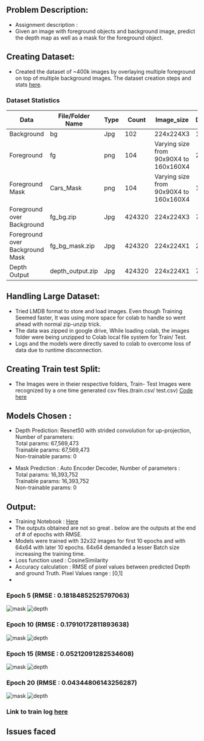 ## Problem Description:
-  Assignment description :
  -  Given an image with foreground objects and background image, predict the depth map as well as a mask for the foreground object. 

## Creating Dataset:
-  Created the dataset of ~400k images by overlaying multiple foreground on top of multiple background images. The dataset creation steps and stats [here](https://github.com/bikash-bhoi/eva4/tree/master/Session15).

### Dataset Statistics

| Data | File/Folder Name | Type |Count | Image_size | Datafolder_size | Mean | std |
|---|---|---|---|---|---|---|---|
| Background | bg | Jpg | 102 | 224x224X3 | 1.02 MB |  |   |
| Foreground | fg | png | 104 | Varying size from 90x90X4 to 160x160X4 | 2.25 MB |  |   |
| Foreground Mask | Cars_Mask | png | 104 | Varying size from 90x90X4 to 160x160X4 | 102 KB |  |   |
| Foreground over Background | fg_bg.zip | Jpg | 424320 | 224x224X3 | 7 GB | [0.3931, 0.3785, 0.3606] | [0.1965, 0.1813, 0.1779] |
| Foreground over Background Mask | fg_bg_mask.zip | Jpg | 424320 | 224x224X1 | 2 GB | [0.1630] | [0.3598] |
| Depth Output | depth_output.zip | Jpg | 424320 | 224x224X1 | 764 MB | [0.0878] | [0.0157] |

## Handling Large Dataset:
- Tried LMDB format to store and load images. Even though Training Seemed faster, It was using more space for colab to handle so went ahead with normal zip-unzip trick. 
- The data was zipped in google drive, While loading colab, the images folder were being unzipped to Colab local file system for Train/ Test.
- Logs and the models were directly saved to colab to overcome loss of data due to runtime disconnection.

## Creating Train test Split:

- The Images were in theier respective folders, Train- Test Images were recognized by a one time generated csv files.(train.csv/ test.csv) [Code here](https://github.com/bikash-bhoi/eva4/blob/master/Session15_Final/EVA4_Session15_Train_test_split.ipynb)

## Models Chosen :
- Depth Prediction: Resnet50 with strided convolution for up-projection, Number of parameters: 
<br>Total params: 67,569,473
<br>Trainable params: 67,569,473
<br>Non-trainable params: 0

- Mask Prediction : Auto Encoder Decoder, Number of parameters : 
<br>Total params: 16,393,752
<br>Trainable params: 16,393,752
<br>Non-trainable params: 0

## Output:
- Training Notebook : [Here](https://github.com/bikash-bhoi/eva4/blob/master/Session15_Final/EVA4_Session15_2.ipynb)
- The outputs obtained are not so great . below are the outputs at the end of # of epochs with RMSE.
- Models were trained with 32x32 images for first 10 epochs and with 64x64 with later 10 epochs. 64x64 demanded a lesser Batch size increasing the training time.
- Loss function used : CosineSimilarity
- Accuracy calculation : RMSE of pixel values between predicted Depth and ground Truth. Pixel Values range : [0,1]
- 

### Epoch 5 (RMSE : 0.18184852525797063)
![mask](https://github.com/bikash-bhoi/eva4/blob/master/Session15_Final/output_images/mask_0_4.jpg) ![depth](https://github.com/bikash-bhoi/eva4/blob/master/Session15_Final/output_images/depth_0_4.jpg)
### Epoch 10 (RMSE : 0.17910172811893638)
![mask](https://github.com/bikash-bhoi/eva4/blob/master/Session15_Final/output_images/mask_5_9.jpg) ![depth](https://github.com/bikash-bhoi/eva4/blob/master/Session15_Final/output_images/depth_5_9.jpg)
### Epoch 15 (RMSE : 0.05212091282534608)
![mask](https://github.com/bikash-bhoi/eva4/blob/master/Session15_Final/output_images/mask_10_14.jpg) ![depth](https://github.com/bikash-bhoi/eva4/blob/master/Session15_Final/output_images/depth_10_14.jpg)
### Epoch 20 (RMSE : 0.04344806143256287)
![mask](https://github.com/bikash-bhoi/eva4/blob/master/Session15_Final/output_images/mask_15_19.jpg) ![depth](https://github.com/bikash-bhoi/eva4/blob/master/Session15_Final/output_images/depth_15_19.jpg)
### Link to train log [here](https://drive.google.com/file/d/1P7L8cEYY1BFPG7gx22mF_6VsYT2sM_qn/view?usp=sharing)


## Issues faced

